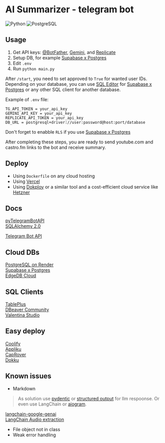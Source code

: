 # AI Summarizer - telegram bot

![Python](https://img.shields.io/badge/Python-3.11-blue)
![PostgreSQL](https://img.shields.io/badge/PostgreSQL-15-blue)

## Usage

1. Get API keys: [@BotFather](https://t.me/BotFather), [Gemini](https://ai.google.dev/), and [Replicate](https://replicate.com/account/api-tokens)
2. Setup DB, for example [Supabase x Postgres](https://supabase.com/database)
3. Edit `.env`
4. Run `python main.py`

After `/start`, you need to set approved to `True` for wanted user IDs. Depending on your database, you can use [SQL Editor](https://supabase.com/docs/guides/database/overview) for [Supabase x Postgres](https://supabase.com/database) or any other SQL client for another database.

Example of `.env` file:

```text
TG_API_TOKEN = your_api_key
GEMINI_API_KEY = your_api_key
REPLICATE_API_TOKEN = your_api_key
DB_URL = postgresql+driver://user:password@host:port/database
```

Don't forget to enabble `RLS` if you use [Supabase x Postgres](https://supabase.com/database)

After completing these steps, you are ready to send youtube.com and castro.fm links to the bot and receive summary.

## Deploy

- Using `Dockerfile` on any cloud hosting
- Using [Vercel](https://vercel.com/)
- Using [Dokploy](https://dokploy.com/) or a similar tool and a cost-efficient cloud service like [Hetzner](https://www.hetzner.com/cloud/)

## Docs

[pyTelegramBotAPI](https://pytba.readthedocs.io/en/latest/) \
[SQLAlchemy 2.0](https://docs.sqlalchemy.org/en/20/contents.html)

[Telegram Bot API](https://core.telegram.org/bots/api)

## Cloud DBs

[PostgreSQL on Render](https://docs.render.com/databases) \
[Supabase x Postgres](https://supabase.com/database) \
[EdgeDB Cloud](https://www.edgedb.com/)

## SQL Clients

[TablePlus](https://tableplus.com/) \
[DBeaver Community](https://dbeaver.io/) \
[Valentina Studio](https://www.valentina-db.com/en/valentina-studio-overview)

## Easy deploy

[Coolify](https://coolify.io/) \
[Appliku](https://appliku.com/) \
[CapRover](https://caprover.com/) \
[Dokku](https://dokku.com/)

## Known issues

- Markdown

> As solution use [pydentic](https://pydantic.dev/articles/llm-intro) or [structured output](https://ai.google.dev/gemini-api/docs/structured-output?lang=python) for llm respoonse. Or even use LangChain or [aiogram](https://docs.aiogram.dev/en/dev-3.x/).

[langchain-google-genai](https://python.langchain.com/docs/integrations/chat/google_generative_ai/) \
[LangChain Audio extraction](https://js.langchain.com/v0.1/docs/use_cases/media/#audio)

- File object not in class
- Weak error handling
